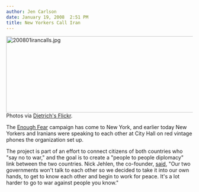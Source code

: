 ```yaml
---
author: Jen Carlson
date: January 19, 2008  2:51 PM
title: New Yorkers Call Iran
---
```


<p><img alt="200801irancalls.jpg" src="https://web.archive.org/web/20110917164119im_/http://gothamist.com/attachments/arts_jen/200801irancalls.jpg" width="640" height="206"><br>
<span class="photo_caption">Photos via <a href="https://web.archive.org/web/20110917164119/http://www.flickr.com/photos/dietrich">Dietrich&apos;s Flickr</a>.</span></p>

<p>The <a href="https://web.archive.org/web/20110917164119/http://www.enoughfear.org/">Enough Fear</a> campaign has come to New York, and earlier today New Yorkers and Iranians were speaking to each other at City Hall on red vintage phones the organization set up. </p>

<p>The project is part of an effort to connect citizens of both countries who &quot;say no to war,&quot; and the goal is to create a &quot;people to people diplomacy&quot; link between the two countries. Nick Jehlen, the co-founder, <a href="https://web.archive.org/web/20110917164119/http://afp.google.com/article/ALeqM5iEvCJAQTnhU61Jc9Kw_DC32V0O_Q">said</a>, &quot;Our two governments won&apos;t talk to each other so we decided to take it into our own hands, to get to know each other and begin to work for peace. It&apos;s a lot harder to go to war against people you know.&quot;</p>